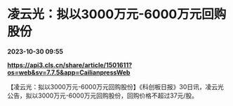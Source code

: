 # 凌云光：拟以3000万元-6000万元回购股份

**2023-10-30 09:55**

**https://api3.cls.cn/share/article/1501611?os=web&sv=7.7.5&app=CailianpressWeb**

【凌云光：拟以3000万元-6000万元回购股份】《科创板日报》30日讯，凌云光公告，拟以3000万元-6000万元回购股份，回购价格不超过37元/股。